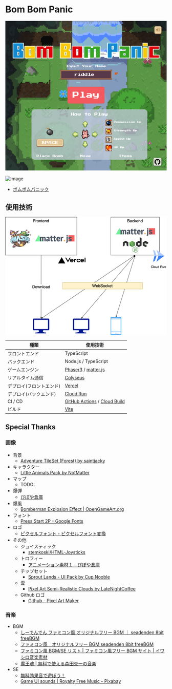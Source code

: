 # Bom Bom Panic

![image](image/game_title.png)  

![image](image/play_movie.gif)

- [ボムボムパニック](https://bombompanic.vercel.app/)

## 使用技術

![image](image/architecture.drawio.png)

| 種類                     | 使用技術                                                                                                      |
| ------------------------ | ------------------------------------------------------------------------------------------------------------- |
| フロントエンド           | TypeScript                                                                                                    |
| バックエンド             | Node.js / TypeScript                                                                                          |
| ゲームエンジン           | [Phaser3](https://phaser.io/phaser3) / [matter.js](https://brm.io/matter-js/)                                 |
| リアルタイム通信         | [Colyseus](https://www.colyseus.io/)                                                                          |
| デプロイ(フロントエンド) | [Vercel](https://vercel.com/)                                                                                 |
| デプロイ(バックエンド)   | [Cloud Run](https://cloud.google.com/run)                                                                     |
| CI / CD                  | [GitHub Actions](https://github.co.jp/features/actions) / [Cloud Build](https://cloud.google.com/build?hl=ja) |
| ビルド                   | [Vite](https://ja.vitejs.dev/)                                                                                |

## Special Thanks

### 画像

- 背景
  - [Adventure TileSet (Forest) by saintjacky](https://saintjacky.itch.io/adventure-tileset)
- キャラクター
  - [Little Animals Pack by NotMatter](https://notmatter.itch.io/2)
- マップ
  - TODO:
- 爆弾
  - [ぴぽや倉庫](https://pipoya.net/sozai/)
- 爆風
  - [Bomberman Explosion Effect | OpenGameArt.org](https://opengameart.org/content/bomberman-explosion-effect)
- フォント
  - [Press Start 2P - Google Fonts](https://fonts.google.com/specimen/Press+Start+2P)
- ロゴ
  - [ピクセルフォント - ピクセルフォント変換](https://fontmeme.com/ja/font-pixel-style/)
- その他
  - ジョイスティック
    - [stemkoski/HTML-Joysticks](https://github.com/stemkoski/HTML-Joysticks)
  - トロフィー
    - [アニメーション素材１ - ぴぽや倉庫](https://pipoya.net/sozai/assets/animation/animation-material-1/)
  - チップセット
    - [Sprout Lands - UI Pack by Cup Nooble](https://cupnooble.itch.io/sprout-lands-ui-pack?download)
  - 雲
    - [Pixel Art Semi-Realistic Clouds by LateNightCoffee](https://latenightcoffe.itch.io/2d-pixel-art-semi-realistic-clouds?download)
  - Github ロゴ
    - [Github - Pixel Art Maker](http://pixelartmaker.com/art/d7e4e1e509c728d)

### 音楽

- BGM
  - [しーでんでん ファミコン風 オリジナルフリー BGM ｜ seadenden 8bit freeBGM](https://seadenden-8bit.com/)
  - [ファミコン風　オリジナルフリー BGM seadenden 8bit freeBGM](https://seadenden-8bit.com/)
  - [ファミコン風 BGM/SE リスト | ファミコン風フリー BGM サイト | イワシロ音楽素材](https://iwashiro-sounds.work/)
  - [魔王魂 | 無料で使える森田交一の音楽](https://maou.audio/)
- SE
  - [無料効果音で遊ぼう！](https://taira-komori.jpn.org/index.html)
  - [Game UI sounds | Royalty Free Music - Pixabay](https://pixabay.com/sound-effects/game-ui-sounds-14857/)

